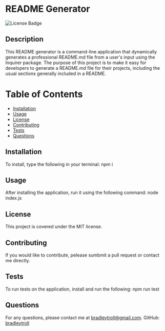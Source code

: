 # README Generator
![License Badge](https://img.shields.io/badge/license-MIT-blue.svg)

## Description
This README generator is a command-line application that dynamically generates a professional README.md file from a user's input using the Inquirer package. The purpose of this project is to make it easy for developers to generate a README.md file for their projects, including the usual sections generally included in a README.

# Table of Contents
- [Installation](#installation)
- [Usage](#usage)
- [License](#license)
- [Contributing](#contributing)
- [Tests](#tests)
- [Questions](#questions)

## Installation
To install, type the following in your terminal: npm i

## Usage
After installing the application, run it using the following command: node index.js

## License

This project is covered under the MIT license.

## Contributing
If you would like to contribute, pelease sumbmit a pull request or contact me directly. 

## Tests
To run tests on the application, install and run the following: npm run test

## Questions
For any questions, please contact me at [bradleytroll@gmail.com](mailto:bradleytroll@gmail.com).
GitHub: [bradleytroll](https://github.com/bradleytroll)
